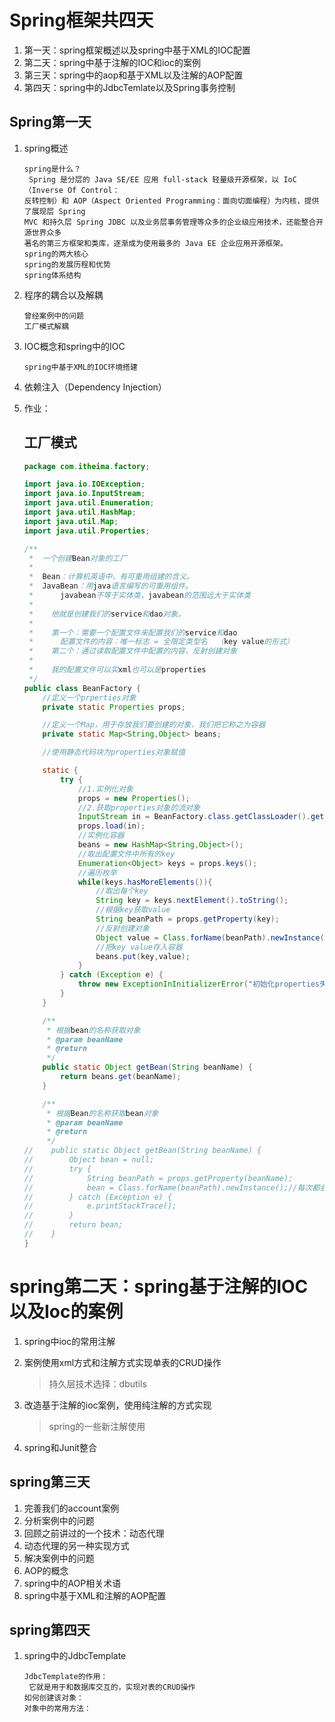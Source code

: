 # Spring框架共四天

1. 第一天：spring框架概述以及spring中基于XML的IOC配置
2. 第二天：spring中基于注解的IOC和ioc的案例
3. 第三天：spring中的aop和基于XML以及注解的AOP配置
4. 第四天：spring中的JdbcTemlate以及Spring事务控制

## Spring第一天

1. spring概述

   ```
   spring是什么？
   	Spring 是分层的 Java SE/EE 应用 full-stack 轻量级开源框架，以 IoC（Inverse Of Control：
   反转控制）和 AOP（Aspect Oriented Programming：面向切面编程）为内核，提供了展现层 Spring 
   MVC 和持久层 Spring JDBC 以及业务层事务管理等众多的企业级应用技术，还能整合开源世界众多
   著名的第三方框架和类库，逐渐成为使用最多的 Java EE 企业应用开源框架。
   spring的两大核心
   spring的发展历程和优势
   spring体系结构
   ```

2. 程序的耦合以及解耦

   ```
   曾经案例中的问题
   工厂模式解耦
   ```

3. IOC概念和spring中的IOC

   ```
   spring中基于XML的IOC环境搭建
   ```

4. 依赖注入（Dependency Injection）

5. 作业：

   ## 工厂模式

   ```java
   package com.itheima.factory;
   
   import java.io.IOException;
   import java.io.InputStream;
   import java.util.Enumeration;
   import java.util.HashMap;
   import java.util.Map;
   import java.util.Properties;
   
   /**
    *  一个创建Bean对象的工厂
    *
    *  Bean：计算机英语中，有可重用组建的含义。
    *  JavaBean：用java语言编写的可重用组件。
    *      javabean不等于实体类，javabean的范围远大于实体类
    *
    *    他就是创建我们的service和dao对象。
    *
    *    第一个：需要一个配置文件来配置我们的service和dao
    *      配置文件的内容：唯一标志 = 全限定类型名  （key value的形式）
    *    第二个：通过读取配置文件中配置的内容，反射创建对象
    *
    *    我的配置文件可以实xml也可以是properties
    */
   public class BeanFactory {
       //定义一个prperties对象
       private static Properties props;
   
       //定义一个Map，用于存放我们要创建的对象，我们把它称之为容器
       private static Map<String,Object> beans;
   
       //使用静态代码块为properties对象赋值
   
       static {
           try {
               //1.实例化对象
               props = new Properties();
               //2.获取properties对象的流对象
               InputStream in = BeanFactory.class.getClassLoader().getResourceAsStream("bean.properties");
               props.load(in);
               //实例化容器
               beans = new HashMap<String,Object>();
               //取出配置文件中所有的key
               Enumeration<Object> keys = props.keys();
               //遍历枚举
               while(keys.hasMoreElements()){
                   //取出每个key
                   String key = keys.nextElement().toString();
                   //根据key获取value
                   String beanPath = props.getProperty(key);
                   //反射创建对象
                   Object value = Class.forName(beanPath).newInstance();
                   //把key value存入容器
                   beans.put(key,value);
               }
           } catch (Exception e) {
               throw new ExceptionInInitializerError("初始化properties失败");
           }
       }
   
       /**
        * 根据bean的名称获取对象
        * @param beanName
        * @return
        */
       public static Object getBean(String beanName) {
           return beans.get(beanName);
       }
   
       /**
        * 根据Bean的名称获取bean对象
        * @param beanName
        * @return
        */
   //    public static Object getBean(String beanName) {
   //        Object bean = null;
   //        try {
   //            String beanPath = props.getProperty(beanName);
   //            bean = Class.forName(beanPath).newInstance();//每次都会调用默认构造函数创建对象
   //        } catch (Exception e) {
   //            e.printStackTrace();
   //        }
   //        return bean;
   //    }
   }
   ```

# spring第二天：spring基于注解的IOC以及Ioc的案例

1. spring中ioc的常用注解

2. 案例使用xml方式和注解方式实现单表的CRUD操作

   > 持久层技术选择：dbutils

3. 改造基于注解的ioc案例，使用纯注解的方式实现

   > spring的一些新注解使用

4. spring和Junit整合

## spring第三天

1. 完善我们的account案例
2. 分析案例中的问题
3. 回顾之前讲过的一个技术：动态代理
4. 动态代理的另一种实现方式
5. 解决案例中的问题
6. AOP的概念
7. spring中的AOP相关术语
8. spring中基于XML和注解的AOP配置

## spring第四天

1. spring中的JdbcTemplate

   ```
   JdbcTemplate的作用：
   	它就是用于和数据库交互的，实现对表的CRUD操作
   如何创建该对象：
   对象中的常用方法：
   ```

   